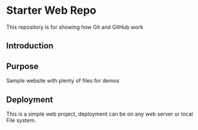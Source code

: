 # Starter Web Repo

This repository is for showing how Git and GitHub work

## Introduction

## Purpose

Sample website with plenty of files for demos

## Deployment
This is a simple web project, deployment can be on any web server or local File system.